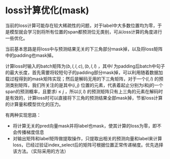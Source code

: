 # loss计算优化(mask)

当前的loss计算可能存在较大稀疏性的问题，对于label中大多数位置均为零，于是模型就会学习到将所有位置的span都预测位无类别，可从loss计算的角度进行一些优化。

当前基本思路是将loss中与预测结果无关的下三角部分mask掉，以及将loss矩阵中的padding也mask掉。

计算loss时输入的batch矩阵为$(b, l, l, c),(b,l,l)$ ，其中$l$ 为padding后batch中句子的最大长度，首先需要将较短句子的padding部分mask掉，可以利用随着数据加载过程得到的mask矩阵实现；然后是解码无用的下三角矩阵，对于一个$(l,l)$ 的预测类别矩阵，我们所关注的是其中$(i,j)$ 位置的元素，代表着起止分别为i和j的一个span的预测概率，且要求$i\leq j$ ，所以$(l,l)$ 的预测矩阵只有上三角的元素在解码时是有效的，计算loss时可以直接将下三角的预测结果全部mask掉，节省loss计算的计算量和模型优化的压力。

有两种实现思路：

- 将计算无关的pred向量mask并将label也mask，使其计算的loss为零，即不会传播梯度信息
- 对输出矩阵和label矩阵做提取操作，只提取出相关的预测向量和label来计算loss，已经过验证index_select后的矩阵可根据位置正常传递梯度。优先选择该方法。（实际采用的方法）